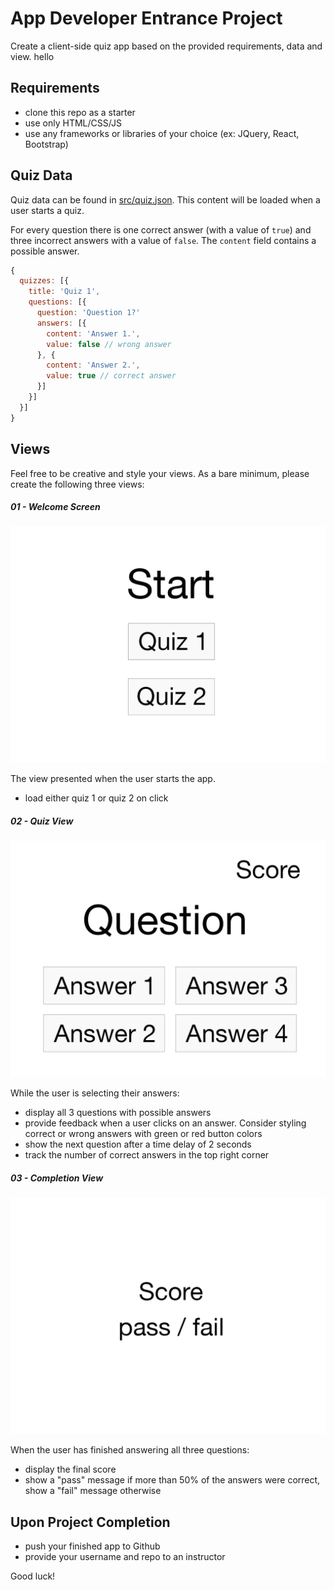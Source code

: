 # App Developer Entrance Project

Create a client-side quiz app based on the provided requirements, data and view. hello


## Requirements

- clone this repo as a starter
- use only HTML/CSS/JS
- use any frameworks or libraries of your choice (ex: JQuery, React, Bootstrap)

## Quiz Data

Quiz data can be found in [src/quiz.json](./src/quiz.json). This content will be loaded when a user starts a quiz.

For every question there is one correct answer (with a value of `true`) and three incorrect answers with a value of `false`. The `content` field contains a possible answer.

```js
{
  quizzes: [{
    title: 'Quiz 1',
    questions: [{
      question: 'Question 1?'
      answers: [{
        content: 'Answer 1.',
        value: false // wrong answer
      }, {
        content: 'Answer 2.',
        value: true // correct answer
      }]
    }]
  }]
}
```

## Views

Feel free to be creative and style your views. As a bare minimum, please create the following three views:

##### 01 - Welcome Screen

![01 - Welcome View](./diagrams/quiz-01.png)

The view presented when the user starts the app.

- load either quiz 1 or quiz 2 on click

##### 02 - Quiz View

![02 - Quiz View](./diagrams/quiz-02.png)

While the user is selecting their answers:

- display all 3 questions with possible answers
- provide feedback when a user clicks on an answer. Consider styling correct or wrong answers with green or red button colors
- show the next question after a time delay of 2 seconds
- track the number of correct answers in the top right corner

##### 03 - Completion View

![03 - Completion View](./diagrams/quiz-03.png)

When the user has finished answering all three questions:

- display the final score
- show a "pass" message if more than 50% of the answers were correct, show a "fail" message otherwise

## Upon Project Completion

- push your finished app to Github
- provide your username and repo to an instructor

Good luck!
